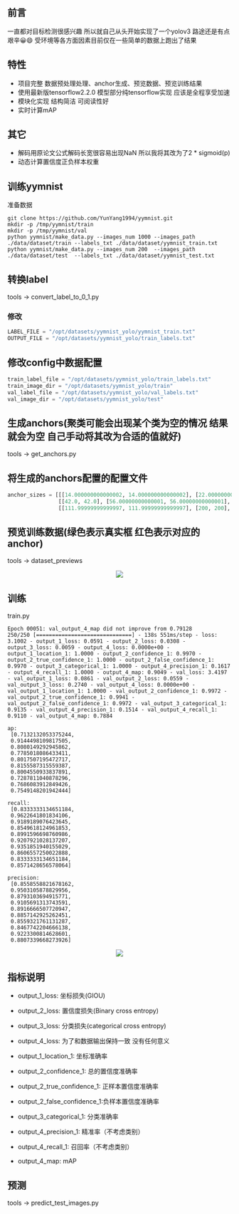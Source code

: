 
## 前言
一直都对目标检测很感兴趣 所以就自己从头开始实现了一个yolov3  路途还是有点艰辛😀😄 受环境等各方面因素目前仅在一些简单的数据上跑出了结果

## 特性
* 项目完整 数据预处理处理、anchor生成、预览数据、预览训练结果
* 使用最新版tensorflow2.2.0 模型部分纯tensorflow实现 应该是全程享受加速
* 模块化实现 结构简洁 可阅读性好
* 实时计算mAP
​
## 其它
* 解码用原论文公式解码长宽很容易出现NaN 所以我将其改为了2 * sigmoid(p)
* 动态计算置信度正负样本权重

## 训练yymnist
准备数据
```shell script
git clone https://github.com/YunYang1994/yymnist.git
mkdir -p /tmp/yymnist/train
mkdir -p /tmp/yymnist/val
python yymnist/make_data.py --images_num 1000 --images_path ./data/dataset/train --labels_txt ./data/dataset/yymnist_train.txt
python yymnist/make_data.py --images_num 200  --images_path ./data/dataset/test  --labels_txt ./data/dataset/yymnist_test.txt
```

## 转换label
tools -> convert_label_to_0_1.py

### 修改
```python
LABEL_FILE = "/opt/datasets/yymnist_yolo/yymnist_train.txt"
OUTPUT_FILE = "/opt/datasets/yymnist_yolo/train_labels.txt"
```

## 修改config中数据配置
```python
train_label_file = "/opt/datasets/yymnist_yolo/train_labels.txt"
train_image_dir = "/opt/datasets/yymnist_yolo/train"
val_label_file = "/opt/datasets/yymnist_yolo/val_labels.txt"
val_image_dir = "/opt/datasets/yymnist_yolo/test"
```

## 生成anchors(聚类可能会出现某个类为空的情况 结果就会为空 自己手动将其改为合适的值就好)
tools -> get_anchors.py

## 将生成的anchors配置的配置文件
```python
anchor_sizes = [[[14.000000000000002, 14.000000000000002], [22.000000000000007, 22.0], [28.0, 28.0]],
                [[42.0, 42.0], [56.00000000000001, 56.00000000000001], [84.00000000000001, 84.00000000000001]],
                [[111.99999999999997, 111.99999999999997], [200, 200], [250, 250]]]
```
## 预览训练数据(绿色表示真实框 红色表示对应的anchor)
tools -> dataset_previews
<p align="center">
    <img src="https://github.com/open-cmdb/yolov3/blob/master/images/yolov3-datasets-preview.png">
</p>

## 训练
train.py

```text
Epoch 00051: val_output_4_map did not improve from 0.79128
250/250 [==============================] - 138s 551ms/step - loss: 3.1002 - output_1_loss: 0.0591 - output_2_loss: 0.0308 - output_3_loss: 0.0059 - output_4_loss: 0.0000e+00 - output_1_location_1: 1.0000 - output_2_confidence_1: 0.9970 - output_2_true_confidence_1: 1.0000 - output_2_false_confidence_1: 0.9970 - output_3_categorical_1: 1.0000 - output_4_precision_1: 0.1617 - output_4_recall_1: 1.0000 - output_4_map: 0.9049 - val_loss: 3.4197 - val_output_1_loss: 0.0861 - val_output_2_loss: 0.0559 - val_output_3_loss: 0.2740 - val_output_4_loss: 0.0000e+00 - val_output_1_location_1: 1.0000 - val_output_2_confidence_1: 0.9972 - val_output_2_true_confidence_1: 0.9941 - val_output_2_false_confidence_1: 0.9972 - val_output_3_categorical_1: 0.9135 - val_output_4_precision_1: 0.1514 - val_output_4_recall_1: 0.9110 - val_output_4_map: 0.7884

ap:
 [0.7132132053375244,
 0.9144498109817505,
 0.8080149292945862,
 0.7785018086433411,
 0.8017507195472717,
 0.8155587315559387,
 0.8004550933837891,
 0.7287811040878296,
 0.7686083912849426,
 0.7549148201942444]

recall:
 [0.8333333134651184,
 0.9622641801834106,
 0.9189189076423645,
 0.8549618124961853,
 0.8991596698760986,
 0.9207921028137207,
 0.9351851940155029,
 0.8606557250022888,
 0.8333333134651184,
 0.8571428656578064]

precision:
 [0.8558558821678162,
 0.9503105878829956,
 0.8793103694915771,
 0.9105691313743591,
 0.8916666507720947,
 0.8857142925262451,
 0.8559321761131287,
 0.8467742204666138,
 0.9223300814628601,
 0.8807339668273926]
```

<p align="center">
    <img src="https://github.com/open-cmdb/yolov3/blob/master/images/yolov3-tensorboard.png">
</p>



## 指标说明
* output_1_loss: 坐标损失(GIOU)
* output_2_loss: 置信度损失(Binary cross entropy)
* output_3_loss: 分类损失(categorical cross entropy)
* output_4_loss: 为了和数据输出保持一致 没有任何意义

* output_1_location_1:        坐标准确率
* output_2_confidence_1:      总的置信度准确率
* output_2_true_confidence_1: 正样本置信度准确率
* output_2_false_confidence_1:负样本置信度准确率
* output_3_categorical_1:     分类准确率
* output_4_precision_1:       精准率（不考虑类别）
* output_4_recall_1:          召回率（不考虑类别）
* output_4_map:               mAP


## 预测
tools -> predict_test_images.py